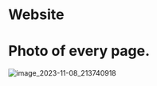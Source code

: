 # Website
# Photo of every page.


![image_2023-11-08_213740918](https://github.com/elleee07/Website/assets/130200986/34993fce-1b6a-40f7-9e96-ecb2da2eca48)
